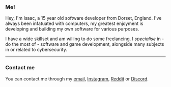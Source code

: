 ### Me!

Hey, I'm Isaac, a 15 year old software developer from Dorset, England.
I've always been infatuated with computers, my greatest enjoyment is developing and building my own software for various purposes.

I have a wide skillset and am willing to do some freelancing. I *specialise* in - do the most of - software and game development, alongside many subjects in or related to cybersecurity.

---

### Contact me

You can contact me through my [email](mailto:josephbedford@proton.me), [Instagram](https://instagram.com/isaacc1707), [Reddit](https://reddit.com/user/jibbbb1234) or [Discord](https://discordhub.com/profile/1066778132033573054).

